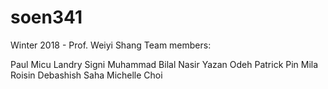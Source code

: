 # soen341
Winter 2018 - Prof. Weiyi Shang
Team members: 

Paul	Micu
Landry	Signi
Muhammad Bilal	Nasir
Yazan	Odeh
Patrick	Pin
Mila	Roisin
Debashish	Saha
Michelle	Choi



